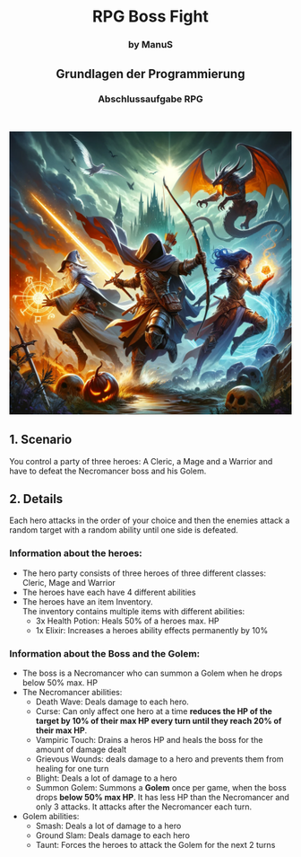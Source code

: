<h1 align="center">RPG Boss Fight</h1>
<h3 align="center">by ManuS</h3>
<h2 align="center">Grundlagen der Programmierung</h2>
<h3 align="center">Abschlussaufgabe RPG</h3>
<br>

<p align="center">
  <img src="img/img1.png" width="512" alt="">
</p>

## 1. Scenario

You control a party of three heroes: A Cleric, a Mage and a Warrior and have to defeat the Necromancer boss and his Golem.


## 2. Details

Each hero attacks in the order of your choice and then the enemies attack a random target with a random ability until one side is defeated.


### Information about the heroes:



* The hero party consists of three heroes of three different classes: Cleric, Mage and Warrior
* The heroes have each have 4 different abilities
* The heroes have an item Inventory. \
The inventory contains multiple items with different abilities: 
    * 3x Health Potion: Heals 50% of a heroes max. HP
    * 1x Elixir: Increases a heroes ability effects permanently by 10%


### Information about the Boss and the Golem:



* The boss is a Necromancer who can summon a Golem when he drops below 50% max. HP
* The Necromancer abilities:
    * Death Wave: Deals damage to each hero. 
    * Curse: Can only affect one hero at a time **reduces the HP of the target by 10% of their max HP every turn until they reach 20% of their max HP**.
    * Vampiric Touch: Drains a heros HP and heals the boss for the amount of damage dealt
    * Grievous Wounds: deals damage to a hero and prevents them from healing for one turn
    * Blight: Deals a lot of damage to a hero
    * Summon Golem: Summons a **Golem** once per game, when the boss drops **below 50% max HP**. It has less HP than the Necromancer and only 3 attacks. It attacks after the Necromancer each turn.
* Golem abilities:
    * Smash: Deals a lot of damage to a hero
    * Ground Slam: Deals damage to each hero
    * Taunt: Forces the heroes to attack the Golem for the next 2 turns
